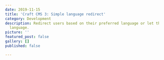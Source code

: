 ```yaml
---
date: 2019-11-15
title: 'Craft CMS 3: Simple language redirect'
category: Development
description: Redirect users based on their preferred language or let them choose a
  language.
picture: ''
featured_post: false
gallery: []
published: false

---
```

